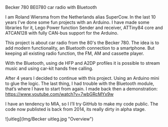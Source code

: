 Becker 780 BE0780 car radio with Bluetooth 

I am Roland Wiersma from the Netherlands alias SuperCow.
In the last 10 years I’ve done some fun projects with an Arduino.
I have made some libraries for it, Lego Power function Sender and receiver, ATTiny84 core and ATCAN128 with fully CAN-bus support for the Arduino.

This project is about car radio from the 80's the Becker 780.
The idea is to add modern functionality, an Bluetooth connection to a smartphone.
But keeping all existing radio function, the FM, AM and cassette player.

With the Bluetooth, using de HFP and A2DP profiles it is possible to stream music and using car-kit hands free calling.

After 4 years I decided to continue with this project. 
Using an Arduino mini to glue the logic.
The last thing, I had trouble with the Bluetooth module, that’s where I have to start from again.
I made back then a demonstration: https://www.youtube.com/watch?v=7wbGRcMYx9w 


I have an tendency to MIA, so I I’ll try GitHub to make my code public.
The code now publisted is back from 2014, its really dirty in alpha stage.

![uitleg](Img/Becker uitleg.jpg "Overview")